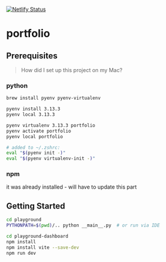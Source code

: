 [![Netlify Status](https://api.netlify.com/api/v1/badges/5564771f-4622-4d5b-adff-4f98832bbf0e/deploy-status)](https://app.netlify.com/projects/vestika/deploys)

# portfolio

## Prerequisites
> How did I set up this project on my Mac?

### python
```bash
brew install pyenv pyenv-virtualenv

pyenv install 3.13.3
pyenv local 3.13.3

pyenv virtualenv 3.13.3 portfolio
pyenv activate portfolio
pyenv local portfolio

# added to ~/.zshrc:
eval "$(pyenv init -)"
eval "$(pyenv virtualenv-init -)"
```

### npm
it was already installed - will have to update this part

## Getting Started
```bash
cd playground
PYTHONPATH=$(pwd)/.. python __main__.py  # or run via IDE

cd playground-dashboard
npm install
npm install vite --save-dev
npm run dev
```


